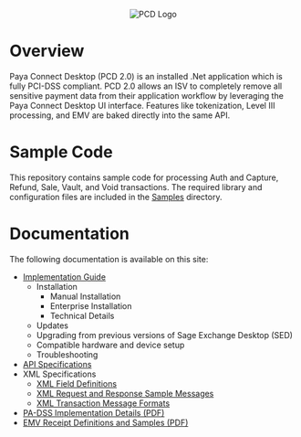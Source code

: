 <div align="center">

![PCD Logo](/Docs/Images/AA_SED_Logo.png)

</div>

# Overview
Paya Connect Desktop (PCD 2.0) is an installed .Net application which is fully PCI-DSS compliant. PCD 2.0 allows an ISV to completely remove all sensitive payment data from their application workflow by leveraging the Paya Connect Desktop UI interface. Features like tokenization, Level III processing, and EMV are baked directly into the same API.

# Sample Code
This repository contains sample code for processing Auth and Capture, Refund, Sale, Vault, and Void transactions. The required library and configuration files are included in the [Samples](/Samples) directory.

# Documentation
The following documentation is available on this site:
* [Implementation Guide](/Docs/Implementation_Guide.md)
  * Installation
    * Manual Installation
    * Enterprise Installation
    * Technical Details
  * Updates
  * Upgrading from previous versions of Sage Exchange Desktop (SED)
  * Compatible hardware and device setup
  * Troubleshooting
* [API Specifications](/Docs/PCD_API.md)
* XML Specifications
  * [XML Field Definitions](/Docs/XML_Field_Definitions.md)
  * [XML Request and Response Sample Messages](/Docs/XML_Request_and_Response_Samples.md)
  * [XML Transaction Message Formats](/Docs/XML_Transaction_Message_Formats.md)
* [PA-DSS Implementation Details (PDF)](/Docs/Sage_Exchange_Desktop_v2-PA-DSS_Implementation_Guide.pdf)
* [EMV Receipt Definitions and Samples (PDF)](/Docs/Sage_Exchange_Desktop_v2-EMV_Receipts.pdf)
